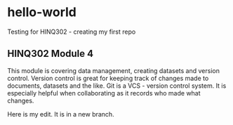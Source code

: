 # hello-world
Testing for HINQ302 - creating my first repo

## HINQ302 Module 4

This module is covering data management, creating datasets and version control. Version control is great for keeping track of changes made to documents, datasets and the like. Git is a VCS - version control system. It is especially helpful when collaborating as it records who made what changes. 

Here is my edit. It is in a new branch. 
